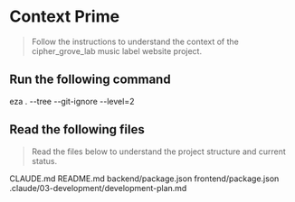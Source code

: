 # Context Prime
> Follow the instructions to understand the context of the cipher_grove_lab music label website project.

## Run the following command

 eza . --tree --git-ignore --level=2

## Read the following files
> Read the files below to understand the project structure and current status.

CLAUDE.md
README.md
backend/package.json
frontend/package.json
.claude/03-development/development-plan.md